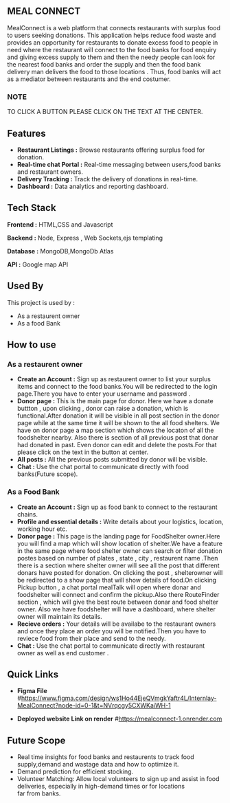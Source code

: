 
## MEAL CONNECT

MealConnect is a web platform that connects restaurants with surplus food to users seeking donations. 
This application helps reduce food waste and provides an opportunity for restaurants to donate excess food to people in need
where the restaurant will connect to the food banks for food enquiry and giving excess supply to them and then the needy people can look for the 
nearest food banks and order the supply and then the food bank delivery man delivers the food to those locations . 
Thus, food banks will act as a mediator between restaurants and the end costumer.

### NOTE

TO CLICK A BUTTON PLEASE CLICK ON THE TEXT AT THE CENTER.

## Features

- **Restaurant Listings :** Browse restaurants offering surplus food for donation.
- **Real-time chat Portal :** Real-time messaging between users,food banks and restaurant owners.
- **Delivery Tracking :** Track the delivery of donations in real-time.
-  **Dashboard :** Data analytics and reporting dashboard.



## Tech Stack

**Frontend :** HTML,CSS and Javascript

**Backend :** Node, Express , Web Sockets,ejs templating

**Database :** MongoDB,MongoDb Atlas

**API :** Google map API



## Used By

This project is used by :

-  As a restaurent owner
- As a food Bank


## How to use

### As a restaurent owner

- **Create an Account :** Sign up as restaurent owner to list your surplus items and connect to the food banks.You will be redirected to the login page.There you have to enter your username and password .
- **Donor page :** This is the main page for donor. Here we have a donate buttton , upon clicking , donor can raise a donation, which is functional.After donation it will be visible in all post section in the                        donor page while at the same time it will be shown to the all food shelters. We have  on donor page a map section which 
                  shows the locaton of all the foodshelter nearby. Also there is section of all previous post that donar had donated  in past. Even donor can edit and delete the posts.For that please click on the                   text in the button at center.
- **All posts :** All the previous posts submitted by donor will be visible.
- **Chat :** Use the chat portal to communicate directly with food banks(Future scope).


### As a Food Bank

- **Create an Account :** Sign up as food bank to connect to the restaurant chains.
- **Profile and essential details :** Write details about your logistics, location, working hour etc.
- **Donor page :** This page is the landing page for FoodShelter owner.Here you will find a map which will show location of shelter.We have a feature in the same page where food shelter owner can search or filter 
                   donation postes based on number of plates , state , city , restaurent name .Then there is a section where shelter owner will see all the post that 
               different donars have posted for donation. On clicking the post , shelterowner will be redirected to a show page that will show details of food.On clicking Pickup button , a chat portal mealTalk 
                will open where donar and foodshelter will connect and confirm the pickup.Also there RouteFinder section , which will give the best route between donar and food shelter owner.
              Also we have foodshelter will have a dashboard, where shelter owner will maintain its details.
- **Recieve orders :** Your details will be availabe to the restaurant owners and once they place an order you will be notified.Then you have to reviece food from their place and send to the needy.
- **Chat :** Use the chat portal to communicate directly with restaurant owner as well as end customer .



## Quick Links
- **Figma File**
#https://www.figma.com/design/ws1Ho44EjeQVmgkYaftr4L/Internlay-MealConnect?node-id=0-1&t=NVrqcgy5CXWKaiWH-1

- **Deployed website Link on render**
#https://mealconnect-1.onrender.com
## Future Scope

- Real time insights for food banks and restaurents to track food supply,demand and wastage data and how to optimize it.
- Demand prediction for efficient stocking.
- Volunteer Matching: Allow local volunteers to sign up and assist in food deliveries, especially in high-demand times or for locations far from banks.


